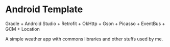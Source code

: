 # Android Template

Gradle + Android Studio + Retrofit + OkHttp + Gson + Picasso + EventBus + GCM + Location

A simple weather app with commons libraries and other stuffs used by me.
